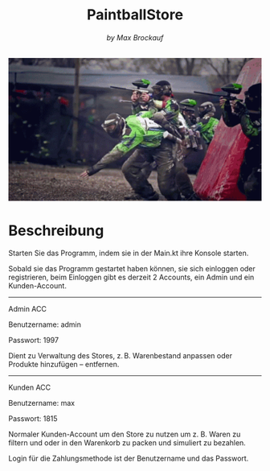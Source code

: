 <h1 align="center" xmlns:colorh1="http://www.w3.org/1999/html">PaintballStore</h1>
<h6 align="center">by Max Brockauf</h6>

<p align="center"> <img  src="tenor.gif"> </p>

#  Beschreibung 

Starten Sie das Programm, indem sie in der Main.kt ihre Konsole starten.

Sobald sie das Programm gestartet haben können, sie sich einloggen oder registrieren, beim Einloggen gibt es derzeit 2 Accounts, ein Admin und ein Kunden-Account.

---

Admin ACC

Benutzername: admin

Passwort: 1997

Dient zu Verwaltung des Stores, z. B. Warenbestand anpassen oder Produkte hinzufügen – entfernen.

---
Kunden ACC 

Benutzername: max

Passwort: 1815

Normaler Kunden-Account um den Store zu nutzen um z. B. Waren zu filtern und oder in den Warenkorb zu packen und simuliert zu bezahlen.

Login für die Zahlungsmethode ist der Benutzername und das Passwort.
